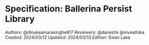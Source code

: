 # Specification: Ballerina Persist Library

_Authors_: @dinukaamarasinghe817
_Reviewers_: @daneshk @niveathika
_Created_: 2024/03/12
_Updated_: 2024/03/13
_Edition_: Swan Lake
